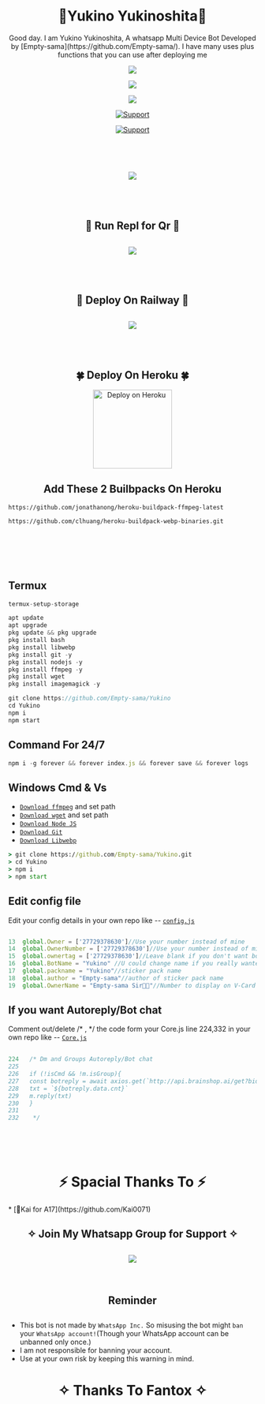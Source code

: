 <h1 align="center"> 🎀Yukino Yukinoshita🎀
</h1>
<p align="center"> 
  Good day. I am Yukino Yukinoshita, A whatsapp Multi Device Bot Developed by [Empty-sama](https://github.com/Empty-sama/). I have many uses plus functions that you can use after deploying me
   <p align="center"> 
  <a href="https://github.com/Kai0071/Yukino/stargazers">
    <img src="https://telegra.ph/file/8c4331546464a7971e528.jpg">
    
   <p align="center">
  <a href="https://github.com/Empty-sama/Yukino/fork">
    <img src="https://img.shields.io/github/forks/Empty-sama/Yukino?label=Fork&style=social">
    
<p align="center">
  <a href="https://github.com/Empty-sama/Yukino">
    <img src="https://visitor-badge.glitch.me/badge?page_id=https://github.com/Empty-sama/Yukino.visitor-badge&left_text=Total%20Repo%20Visits">
 
  <p align="CENTER">
  <a href="https://github.com/Empty-sama/"><img title="Support" src="https://img.shields.io/badge/Maintain-Yes-cyan.svg?style=for-the-badge&logo=xcode" /></a>
</p>
    

     
  
<p align="CENTER">
  <a href="https://github.com/Empty-sama/"><img title="Support" src="https://img.shields.io/badge/next%20Update-Undefined!-green.svg?style=for-the-badge&logo=xcode" /></a>
</p>
     
<br>
<br>
    
<h2 align="center">  <a href="https://github.com/Empty-sama/Yukino/fork"><img src="https://encrypted-tbn0.gstatic.com/images?q=tbn:ANd9GcQtAwkI22hemoXSiUNbcg_dFTfuLLPHMc5Cig&usqp=CAU" />
</a>
</h2>
 
     
<br>
     <br>
     

     
<h2 align="center"> 🍁  Run Repl for Qr  🍁
</h2>
<h2 align="center">  <a href="https://replit.com/@emptyness1/Empty-QR-Scanner"><img src="https://repl.it/badge/github/quiec/whatsasena" />
</a>
</h2>

     
<br>
<br>

<h2 align="center"> 🚄 Deploy On Railway 🚄
</h2>
<h2 align="center">  <a href="https://railway.app/new"><img src="https://railway.app/button.svg" />
</a>
</h2>

     
  <br>
   <br>


<h2 align="center"> 🍀  Deploy On Heroku 🍀
</h2>

<p align="center" >
    <a href="https://heroku.com/deploy?template=https://github.com/Empty-sama/Yukino">
    <img src="https://www.herokucdn.com/deploy/button.png" width="160px" alt="Deploy on Heroku" >
    </a>
</p>
     

<h2 align="center"> Add These 2 Builbpacks On Heroku
</h2>

```
https://github.com/jonathanong/heroku-buildpack-ffmpeg-latest
``` 
```
https://github.com/clhuang/heroku-buildpack-webp-binaries.git
```
     
     
<br>
<br>
<br>
<br>
     
     
     
## Termux
```js
termux-setup-storage

apt update
apt upgrade
pkg update && pkg upgrade
pkg install bash
pkg install libwebp
pkg install git -y
pkg install nodejs -y 
pkg install ffmpeg -y 
pkg install wget
pkg install imagemagick -y

git clone https://github.com/Empty-sama/Yukino
cd Yukino
npm i
npm start
```

## Command For 24/7
```js
npm i -g forever && forever index.js && forever save && forever logs
```
## Windows Cmd & Vs
* [`Download ffmpeg`](https://ffmpeg.org/download.html#build-windows) and set path
* [`Download wget`](https://eternallybored.org/misc/wget/releases/) and set path
* [`Download Node JS`](https://nodejs.org/en/download/)
* [`Download Git`](https://git-scm.com/downloads)
* [`Download Libwebp`](https://developers.google.com/speed/webp/download)
```cmd
> git clone https://github.com/Empty-sama/Yukino.git
> cd Yukino
> npm i
> npm start
```



## Edit config file
Edit your config details in your own repo like -- [`config.js`](https://github.com/Empty-sama/Yukino/blob/master/config.js)
```js

13  global.Owner = ['27729378630']//Use your number instead of mine
14  global.OwnerNumber = ['27729378630']//Use your number instead of mine
15  global.ownertag = ['27729378630']//Leave blank if you don't want bot to send the msg
16  global.BotName = "Yukino" //U could change name if you really wanted to
17  global.packname = "Yukino"//sticker pack name
18  global.author = "Empty-sama"//author of sticker pack name
19  global.OwnerName = "Empty-sama Sir🚀🌟"//Number to display on V-Card

```
   
   
 ## If you want Autoreply/Bot chat
Comment out/delete /* , */ the code form your Core.js line 224,332 in your own repo like -- [`Core.js`](https://github.com/Empty-sama/Yukino/blob/main/Core.js)
```js  
   
224   /* Dm and Groups Autoreply/Bot chat
225   
226   if (!isCmd && !m.isGroup){
227   const botreply = await axios.get(`http://api.brainshop.ai/get?bid=166512&key=5nz1Ha6nS9Zx1MfT&uid=[uid]&msg=[msg]=[${budy}]`)
228   txt = `${botreply.data.cnt}`
229   m.reply(txt)
230   }    
231   
232    */
   
```






</br></br>
<h1 align="center">  ⚡ Spacial Thanks To ⚡
</h1>
* [🧩Kai for A17](https://github.com/Kai0071)

<h2 align="center"> ✧ Join My Whatsapp Group for Support ✧
</h2>

<h2 align="center">  <a href="https://chat.whatsapp.com/GP2N6qQuNkY1hsBUQWUAhv"><img src="https://img.shields.io/badge/Join Group-25D366?style=for-the-badge&logo=whatsapp&logoColor=white" />
</a>

</h2>





</br> 

<h2 align="center">  Reminder
</h2>
   
## 
- This bot is not made by `WhatsApp Inc.` So misusing the bot might `ban` your `WhatsApp account!`(Though your WhatsApp account can be unbanned only once.)
- I am not responsible for banning your account.
- Use at your own risk by keeping this warning in mind.
 


<h1 align="center">
</h1>


</p>
<h1 align="center"> ✧ Thanks To Fantox ✧
</h1>




    
    

    

    








